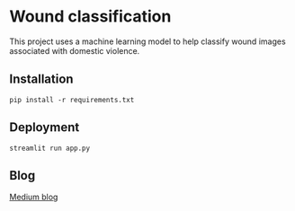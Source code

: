 # Wound classification
This project uses a machine learning model to help classify wound images associated with domestic violence.
## Installation
```
pip install -r requirements.txt
```

## Deployment
```
streamlit run app.py
```
## Blog
[Medium blog](https://medium.com/@jaimai2006/wound-classification-3d89dee6d402)